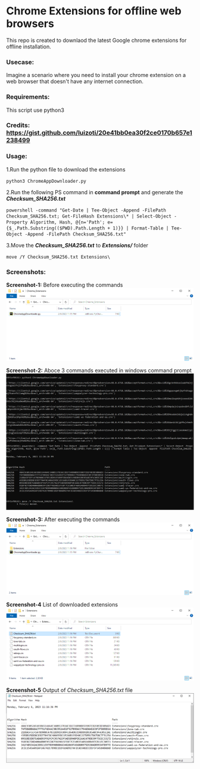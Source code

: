 # Chrome Extensions for offline web browsers

This repo is created to downlaod the latest Google chrome extensions for offline installation.

### Usecase:
Imagine a scenario where you need to install your chrome extension on a web browser that doesn't have any internet connection.

### Requirements: 
This script use python3

### Credits: https://gist.github.com/luizoti/20e41bb0ea30f2ce0170b657e1238499

### Usage:


1.Run the python file to download the extensions
```
python3 ChromeAppDownloader.py
```

2.Run the following PS command in **command prompt** and generate the **_Checksum_SHA256.txt_**
```
powershell -command "Get-Date | Tee-Object -Append -FilePath Checksum_SHA256.txt; Get-FileHash Extensions\* | Select-Object -Property Algorithm, Hash, @{n='Path'; e={$_.Path.Substring(($PWD).Path.Length + 1)}} | Format-Table | Tee-Object -Append -FilePath Checksum_SHA256.txt"
```
3.Move the **_Checksum_SHA256.txt_** to **_Extensions/_** folder
```
move /Y Checksum_SHA256.txt Extensions\
```

### Screenshots:

**Screenshot-1:** Before executing the commands
<kbd>![Steps](images/Screenshot-1.png)</kbd>

**Screenshot-2:** Aboce 3 commands executed in windows command prompt
<kbd>![Steps](images/Screenshot-2.png)</kbd>

**Screenshot-3:** After executing the commands
<kbd>![Steps](images/Screenshot-3.png)</kbd>

**Screenshot-4** List of downloaded extensions
<kbd>![Steps](images/Screenshot-4.png)</kbd>

**Screenshot-5** Output of _Checksum_SHA256.txt_ file
<kbd>![Steps](images/Screenshot-5.png)</kbd>

